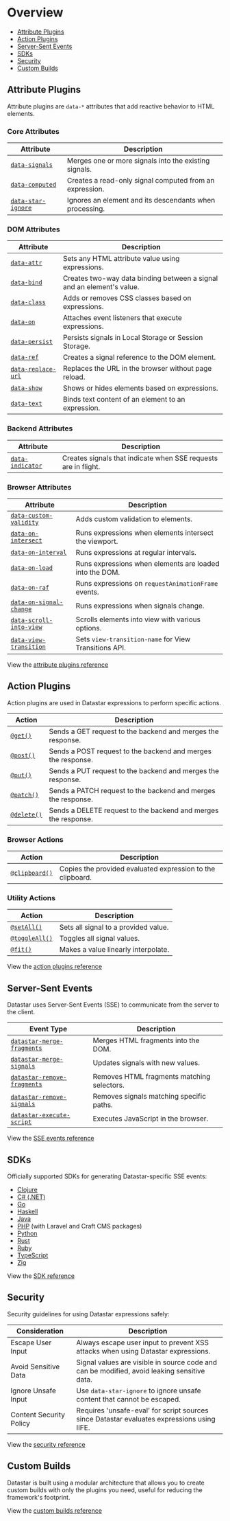# Overview

- [Attribute Plugins](#attribute-plugins)
- [Action Plugins](#action-plugins)
- [Server-Sent Events](#server-sent-events)
- [SDKs](#sdks)
- [Security](#security)
- [Custom Builds](#custom-builds)

## Attribute Plugins

Attribute plugins are `data-*` attributes that add reactive behavior to HTML elements.

### Core Attributes

| Attribute | Description |
|-----------|-------------|
| [`data-signals`](/reference/attribute_plugins#data-signals) | Merges one or more signals into the existing signals. |
| [`data-computed`](/reference/attribute_plugins#data-computed) | Creates a read-only signal computed from an expression. |
| [`data-star-ignore`](/reference/attribute_plugins#data-star-ignore) | Ignores an element and its descendants when processing. |

### DOM Attributes

| Attribute | Description |
|-----------|-------------|
| [`data-attr`](/reference/attribute_plugins#data-attr) | Sets any HTML attribute value using expressions. |
| [`data-bind`](/reference/attribute_plugins#data-bind) | Creates two-way data binding between a signal and an element's value. |
| [`data-class`](/reference/attribute_plugins#data-class) | Adds or removes CSS classes based on expressions. |
| [`data-on`](/reference/attribute_plugins#data-on) | Attaches event listeners that execute expressions. |
| [`data-persist`](/reference/attribute_plugins#data-persist) | Persists signals in Local Storage or Session Storage. |
| [`data-ref`](/reference/attribute_plugins#data-ref) | Creates a signal reference to the DOM element. |
| [`data-replace-url`](/reference/attribute_plugins#data-replace-url) | Replaces the URL in the browser without page reload. |
| [`data-show`](/reference/attribute_plugins#data-show) | Shows or hides elements based on expressions. |
| [`data-text`](/reference/attribute_plugins#data-text) | Binds text content of an element to an expression. |

### Backend Attributes

| Attribute | Description |
|-----------|-------------|
| [`data-indicator`](/reference/attribute_plugins#data-indicator) | Creates signals that indicate when SSE requests are in flight. |

### Browser Attributes

| Attribute | Description |
|-----------|-------------|
| [`data-custom-validity`](/reference/attribute_plugins#data-custom-validity) | Adds custom validation to elements. |
| [`data-on-intersect`](/reference/attribute_plugins#data-on-intersect) | Runs expressions when elements intersect the viewport. |
| [`data-on-interval`](/reference/attribute_plugins#data-on-interval) | Runs expressions at regular intervals. |
| [`data-on-load`](/reference/attribute_plugins#data-on-load) | Runs expressions when elements are loaded into the DOM. |
| [`data-on-raf`](/reference/attribute_plugins#data-on-raf) | Runs expressions on `requestAnimationFrame` events. |
| [`data-on-signal-change`](/reference/attribute_plugins#data-on-signal-change) | Runs expressions when signals change. |
| [`data-scroll-into-view`](/reference/attribute_plugins#data-scroll-into-view) | Scrolls elements into view with various options. |
| [`data-view-transition`](/reference/attribute_plugins#data-view-transition) | Sets `view-transition-name` for View Transitions API. |

View the [attribute plugins reference](/reference/attribute_plugins)

## Action Plugins

Action plugins are used in Datastar expressions to perform specific actions.

| Action | Description |
|--------|-------------|
| [`@get()`](/reference/action_plugins#get) | Sends a GET request to the backend and merges the response. |
| [`@post()`](/reference/action_plugins#post) | Sends a POST request to the backend and merges the response. |
| [`@put()`](/reference/action_plugins#put) | Sends a PUT request to the backend and merges the response. |
| [`@patch()`](/reference/action_plugins#patch) | Sends a PATCH request to the backend and merges the response. |
| [`@delete()`](/reference/action_plugins#delete) | Sends a DELETE request to the backend and merges the response. |

### Browser Actions

| Action | Description |
|--------|-------------|
| [`@clipboard()`](/reference/action_plugins#clipboard) | Copies the provided evaluated expression to the clipboard. |

### Utility Actions

| Action | Description |
|--------|-------------|
| [`@setAll()`](/reference/action_plugins#setall) | Sets all signal to a provided value. |
| [`@toggleAll()`](/reference/action_plugins#toggleall) | Toggles all signal values. |
| [`@fit()`](/reference/action_plugins#fit) | Makes a value linearly interpolate. |

View the [action plugins reference](/reference/action_plugins)

## Server-Sent Events

Datastar uses Server-Sent Events (SSE) to communicate from the server to the client.

| Event Type | Description |
|------------|-------------|
| [`datastar-merge-fragments`](/reference/sse_events#datastar-merge-fragments) | Merges HTML fragments into the DOM. |
| [`datastar-merge-signals`](/reference/sse_events#datastar-merge-signals) | Updates signals with new values. |
| [`datastar-remove-fragments`](/reference/sse_events#datastar-remove-fragments) | Removes HTML fragments matching selectors. |
| [`datastar-remove-signals`](/reference/sse_events#datastar-remove-signals) | Removes signals matching specific paths. |
| [`datastar-execute-script`](/reference/sse_events#datastar-execute-script) | Executes JavaScript in the browser. |

View the [SSE events reference](/reference/sse_events)

## SDKs

Officially supported SDKs for generating Datastar-specific SSE events:
- [Clojure](/reference/sdks#clojure)
- [C# (.NET)](/reference/sdks#c-net)
- [Go](/reference/sdks#go)
- [Haskell](/reference/sdks#haskell)
- [Java](/reference/sdks#java)
- [PHP](/reference/sdks#php) (with Laravel and Craft CMS packages)
- [Python](/reference/sdks#python)
- [Rust](/reference/sdks#rust)
- [Ruby](/reference/sdks#ruby)
- [TypeScript](/reference/sdks#typescript)
- [Zig](/reference/sdks#zig)

View the [SDK reference](/reference/sdks)

## Security

Security guidelines for using Datastar expressions safely:

| Consideration | Description |
|---------------|-------------|
| Escape User Input | Always escape user input to prevent XSS attacks when using Datastar expressions. |
| Avoid Sensitive Data | Signal values are visible in source code and can be modified, avoid leaking sensitive data. |
| Ignore Unsafe Input | Use `data-star-ignore` to ignore unsafe content that cannot be escaped. |
| Content Security Policy | Requires 'unsafe-eval' for script sources since Datastar evaluates expressions using IIFE. |

View the [security reference](/reference/security)

## Custom Builds

Datastar is built using a modular architecture that allows you to create custom builds with only the plugins you need,
useful for reducing the framework's footprint.

View the [custom builds reference](/reference/custom_builds)